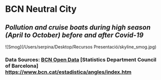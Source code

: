 # BCN Neutral City

## *Pollution and cruise boats during high season (April to October) before and after Covid-19*

![Smog](/Users/serpina/Desktop/Recursos Presentació/skyline_smog.jpg)

### Data Sources: [BCN Open Data](https://opendata-ajuntament.barcelona.cat/) [Statistics Department Council of Barcelona] https://www.bcn.cat/estadistica/angles/index.htm
